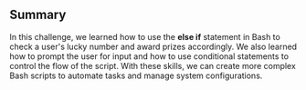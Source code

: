 ## Summary

In this challenge, we learned how to use the **else if** statement in Bash to check a user's lucky number and award prizes accordingly. We also learned how to prompt the user for input and how to use conditional statements to control the flow of the script. With these skills, we can create more complex Bash scripts to automate tasks and manage system configurations.
